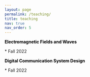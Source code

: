 ```yaml
---
layout: page
permalink: /teaching/
title: teaching
nav: true
nav_order: 5
---
```



<p style="text-align: left; color: black; font-size:14px;font-weight:bold">Electromagnetic Fields and Waves</p> 
* Fall 2022


<p style="text-align: left; color: black; font-size:14px;font-weight:bold">Digital Communication System Design</p> 
* Fall 2022

